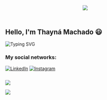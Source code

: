 <header>
    <img src= "https://capsule-render.vercel.app/api?type=waving&height=100&color=5576C2">
</header>

## Hello, I'm Thayná Machado :smiley:

<img
    src="https://readme-typing-svg.demolab.com?font=Fira+Code&weight=500&pause=1000&color=5576C2&center=false&vCenter=true&repeat=true&width=435&lines=-%3E+Welcome+to+my+profile"
    alt="Typing SVG"
/>

### My social networks:

[![LinkedIn](https://img.shields.io/badge/-LinkedIn-0077B5?style=for-the-badge)](https://www.linkedin.com/in/mthaayna/) 
[![Instagram](https://img.shields.io/badge/-Instagram-E4405F?style=for-the-badge&logo=Instagram&logoColor=white)](https://www.instagram.com/m.thaayna/)

<img src=""/>

<a href="https://www.instagram.com/m.thaayna/"><img src="https://skillicons.dev/icons?i=instagram"/>


<footer>
    <img src= "https://capsule-render.vercel.app/api?type=waving&height=125&color=5576C2&section=footer">
</footer>
